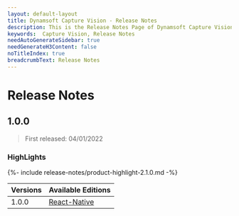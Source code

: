 ```yaml
---
layout: default-layout
title: Dynamsoft Capture Vision - Release Notes
description: This is the Release Notes Page of Dynamsoft Capture Vision.
keywords:  Capture Vision, Release Notes
needAutoGenerateSidebar: true
needGenerateH3Content: false
noTitleIndex: true
breadcrumbText: Release Notes
---
```


# Release Notes

## 1.0.0

> First released: 04/01/2022

### HighLights

{%- include release-notes/product-highlight-2.1.0.md -%}

| Versions | Available Editions |
| -------- | ------------------ |
| 1.0.0 | [React-Native]({{site.react-native}}) |
